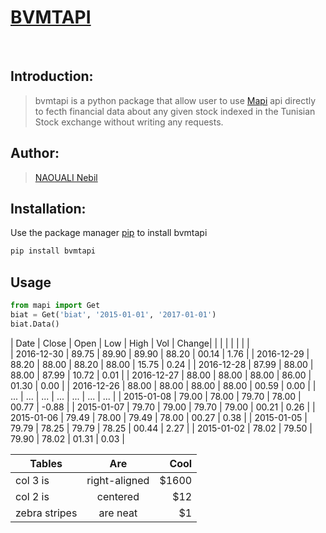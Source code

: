 # [BVMTAPI](https://bvmtapi.herokuapp.com/)
<br>

## Introduction:
> bvmtapi is a python package that allow user to use [Mapi](https://bvmtapi.herokuapp.com/) api directly to fecth financial data about any given stock indexed in the Tunisian Stock exchange without writing any requests.

## Author:
> [NAOUALI Nebil](https://www.linkedin.com/in/noualinebil/)

## Installation:
Use the package manager [pip](https://pypi.org/project/bvmtapi/) to install bvmtapi
 ```bash
 pip install bvmtapi
 ```
## Usage
 ```python
 from mapi import Get
 biat = Get('biat', '2015-01-01', '2017-01-01')
 biat.Data()
 ```

| Date       | Close | Open   |  Low  |  High | Vol   | Change|
|            |       |        |       |       |       |   
| 2016-12-30 | 89.75 |  89.90 | 89.90 | 88.20 | 00.14 |  1.76 | 
| 2016-12-29 | 88.20 |  88.00 | 88.20 | 88.00 | 15.75 |  0.24 | 
| 2016-12-28 | 87.99 |  88.00 | 88.00 | 87.99 | 10.72 |  0.01 | 
| 2016-12-27 | 88.00 |  88.00 | 88.00 | 86.00 | 01.30 |  0.00 | 
| 2016-12-26 | 88.00 |  88.00 | 88.00 | 88.00 | 00.59 |  0.00 | 
| ...        |  ...  |   ...  |  ...  |  ...  |  ...  |  ...  | 
| 2015-01-08 | 79.00 |  78.00 | 79.70 | 78.00 | 00.77 | -0.88 | 
| 2015-01-07 | 79.70 |  79.00 | 79.70 | 79.00 | 00.21 |  0.26 | 
| 2015-01-06 | 79.49 |  78.00 | 79.49 | 78.00 | 00.27 |  0.38 | 
| 2015-01-05 | 79.79 |  78.25 | 79.79 | 78.25 | 00.44 |  2.27 | 
| 2015-01-02 | 78.02 |  79.50 | 79.90 | 78.02 | 01.31 |  0.03 | 



| Tables        | Are           | Cool  |
| ------------- |:-------------:| -----:|
| col 3 is      | right-aligned | $1600 |
| col 2 is      | centered      |   $12 |
| zebra stripes | are neat      |    $1 |

